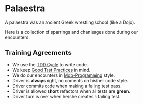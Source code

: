 # Palaestra

A palaestra was an ancient Greek wrestling school (like a Dojo).

Here is a collection of sparrings and chanlenges done during our encounters.


## Training Agreements

- We use the [TDD Cycle](https://tddbuddy.com/references/tdd-cycle.html) to write code.
- We keep [Good Test Practices](https://tddbuddy.com/references/chars-of-good-tests.html) in mind.
- We do our encounters in [Mob-Programming](https://www.techtarget.com/searchsoftwarequality/definition/mob-programming) style.
- Driver is **always** right, no coments on his/her code style.
- Driver commits code when making a failing test pass.
- Driver is allowed **short** refactors when all tests are **green**.
- Driver turn is over when he/she creates a failing test.
